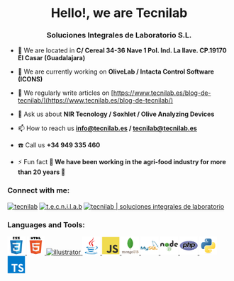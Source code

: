 <h1 align="center">Hello!, we are Tecnilab</h1>
<h3 align="center">Soluciones Integrales de Laboratorio S.L.</h3>

- 📍 We are located in **C/ Cereal 34-36 Nave 1 Pol. Ind. La llave. CP.19170 El Casar (Guadalajara)**

- 🔭 We are currently working on **OliveLab / Intacta Control Software (ICONS)**

- 📝 We regularly write articles on [https://www.tecnilab.es/blog-de-tecnilab/](https://www.tecnilab.es/blog-de-tecnilab/)

- 💬 Ask us about **NIR Tecnology / Soxhlet / Olive Analyzing Devices**

- 📫 How to reach us **info@tecnilab.es / tecnilab@tecnilab.es**

- ☎️ Call us **+34 949 335 460**

- ⚡ Fun fact **🫠 We have been working in the agri-food industry for more than 20 years 🫠**

<h3 align="left">Connect with me:</h3>
<p align="left">
<a href="https://linkedin.com/in/tecnilab" target="blank"><img align="center" src="https://raw.githubusercontent.com/rahuldkjain/github-profile-readme-generator/master/src/images/icons/Social/linked-in-alt.svg" alt="tecnilab" height="30" width="40" /></a>
<a href="https://instagram.com/t.e.c.n.i.l.a.b" target="blank"><img align="center" src="https://raw.githubusercontent.com/rahuldkjain/github-profile-readme-generator/master/src/images/icons/Social/instagram.svg" alt="t.e.c.n.i.l.a.b" height="30" width="40" /></a>
<a href="https://www.youtube.com/c/tecnilab | soluciones integrales de laboratorio" target="blank"><img align="center" src="https://raw.githubusercontent.com/rahuldkjain/github-profile-readme-generator/master/src/images/icons/Social/youtube.svg" alt="tecnilab | soluciones integrales de laboratorio" height="30" width="40" /></a>
</p>

<h3 align="left">Languages and Tools:</h3>
<p align="left"> <a href="https://www.w3schools.com/css/" target="_blank" rel="noreferrer"> <img src="https://raw.githubusercontent.com/devicons/devicon/master/icons/css3/css3-original-wordmark.svg" alt="css3" width="40" height="40"/> </a> <a href="https://www.w3.org/html/" target="_blank" rel="noreferrer"> <img src="https://raw.githubusercontent.com/devicons/devicon/master/icons/html5/html5-original-wordmark.svg" alt="html5" width="40" height="40"/> </a> <a href="https://www.adobe.com/in/products/illustrator.html" target="_blank" rel="noreferrer"> <img src="https://www.vectorlogo.zone/logos/adobe_illustrator/adobe_illustrator-icon.svg" alt="illustrator" width="40" height="40"/> </a> <a href="https://www.java.com" target="_blank" rel="noreferrer"> <img src="https://raw.githubusercontent.com/devicons/devicon/master/icons/java/java-original.svg" alt="java" width="40" height="40"/> </a> <a href="https://developer.mozilla.org/en-US/docs/Web/JavaScript" target="_blank" rel="noreferrer"> <img src="https://raw.githubusercontent.com/devicons/devicon/master/icons/javascript/javascript-original.svg" alt="javascript" width="40" height="40"/> </a> <a href="https://www.mongodb.com/" target="_blank" rel="noreferrer"> <img src="https://raw.githubusercontent.com/devicons/devicon/master/icons/mongodb/mongodb-original-wordmark.svg" alt="mongodb" width="40" height="40"/> </a> <a href="https://www.mysql.com/" target="_blank" rel="noreferrer"> <img src="https://raw.githubusercontent.com/devicons/devicon/master/icons/mysql/mysql-original-wordmark.svg" alt="mysql" width="40" height="40"/> </a> <a href="https://nodejs.org" target="_blank" rel="noreferrer"> <img src="https://raw.githubusercontent.com/devicons/devicon/master/icons/nodejs/nodejs-original-wordmark.svg" alt="nodejs" width="40" height="40"/> </a> <a href="https://www.php.net" target="_blank" rel="noreferrer"> <img src="https://raw.githubusercontent.com/devicons/devicon/master/icons/php/php-original.svg" alt="php" width="40" height="40"/> </a> <a href="https://www.python.org" target="_blank" rel="noreferrer"> <img src="https://raw.githubusercontent.com/devicons/devicon/master/icons/python/python-original.svg" alt="python" width="40" height="40"/> </a> <a href="https://www.typescriptlang.org/" target="_blank" rel="noreferrer"> <img src="https://raw.githubusercontent.com/devicons/devicon/master/icons/typescript/typescript-original.svg" alt="typescript" width="40" height="40"/> </a> </p>
